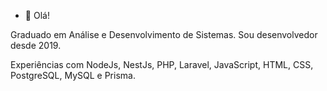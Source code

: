 - 👋 Olá!

Graduado em Análise e Desenvolvimento de Sistemas. Sou desenvolvedor desde 2019.

Experiências com NodeJs, NestJs, PHP, Laravel, JavaScript, HTML, CSS, PostgreSQL, MySQL e Prisma.
